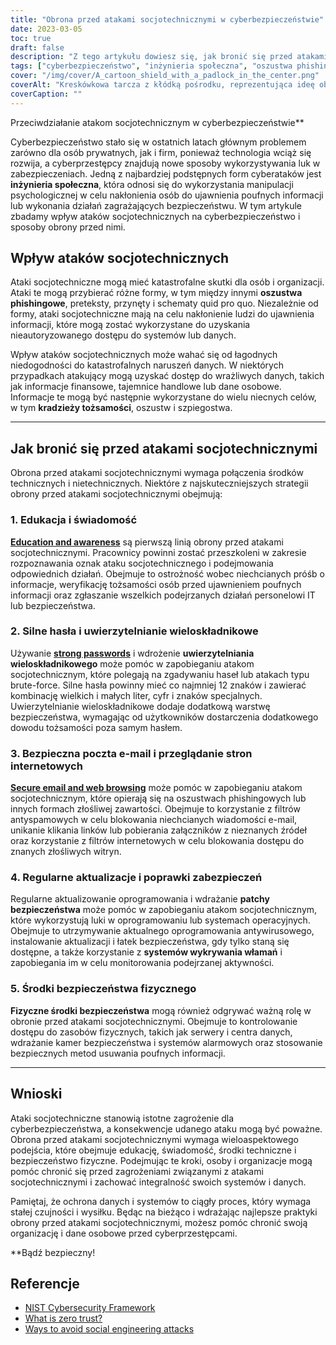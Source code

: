 ```yaml
---
title: "Obrona przed atakami socjotechnicznymi w cyberbezpieczeństwie"
date: 2023-03-05
toc: true
draft: false
description: "Z tego artykułu dowiesz się, jak bronić się przed atakami socjotechnicznymi i chronić swoje dane przed cyberprzestępcami."
tags: ["cyberbezpieczeństwo", "inżynieria społeczna", "oszustwa phishingowe", "uwierzytelnianie wieloskładnikowe", "aktualizacje zabezpieczeń", "bezpieczeństwo hasła", "bezpieczeństwo sieci", "naruszenia danych", "Bezpieczeństwo IT", "kradzież tożsamości", "zapobieganie oszustwom", "zapobieganie szpiegostwu", "bezpieczeństwo techniczne", "bezpieczeństwo fizyczne", "bezpieczeństwo informacji", "Zapobieganie cyberprzestępczości", "wykrywanie włamań", "poprawki zabezpieczeń", "szkolenie pracowników", "ochrona danych"]
cover: "/img/cover/A_cartoon_shield_with_a_padlock_in_the_center.png"
coverAlt: "Kreskówkowa tarcza z kłódką pośrodku, reprezentująca ideę obrony przed atakami socjotechnicznymi w cyberbezpieczeństwie"
coverCaption: ""
---
```

 Przeciwdziałanie atakom socjotechnicznym w cyberbezpieczeństwie**

Cyberbezpieczeństwo stało się w ostatnich latach głównym problemem zarówno dla osób prywatnych, jak i firm, ponieważ technologia wciąż się rozwija, a cyberprzestępcy znajdują nowe sposoby wykorzystywania luk w zabezpieczeniach. Jedną z najbardziej podstępnych form cyberataków jest **inżynieria społeczna**, która odnosi się do wykorzystania manipulacji psychologicznej w celu nakłonienia osób do ujawnienia poufnych informacji lub wykonania działań zagrażających bezpieczeństwu. W tym artykule zbadamy wpływ ataków socjotechnicznych na cyberbezpieczeństwo i sposoby obrony przed nimi.

## Wpływ ataków socjotechnicznych

Ataki socjotechniczne mogą mieć katastrofalne skutki dla osób i organizacji. Ataki te mogą przybierać różne formy, w tym między innymi **oszustwa phishingowe**, preteksty, przynęty i schematy quid pro quo. Niezależnie od formy, ataki socjotechniczne mają na celu nakłonienie ludzi do ujawnienia informacji, które mogą zostać wykorzystane do uzyskania nieautoryzowanego dostępu do systemów lub danych.

Wpływ ataków socjotechnicznych może wahać się od łagodnych niedogodności do katastrofalnych naruszeń danych. W niektórych przypadkach atakujący mogą uzyskać dostęp do wrażliwych danych, takich jak informacje finansowe, tajemnice handlowe lub dane osobowe. Informacje te mogą być następnie wykorzystane do wielu niecnych celów, w tym **kradzieży tożsamości**, oszustw i szpiegostwa.

______

## Jak bronić się przed atakami socjotechnicznymi

Obrona przed atakami socjotechnicznymi wymaga połączenia środków technicznych i nietechnicznych. Niektóre z najskuteczniejszych strategii obrony przed atakami socjotechnicznymi obejmują:

### 1. Edukacja i świadomość

[**Education and awareness**](https://simeononsecurity.com/articles/how-to-build-and-manage-an-effective-cybersecurity-awareness-training-program/) są pierwszą linią obrony przed atakami socjotechnicznymi. Pracownicy powinni zostać przeszkoleni w zakresie rozpoznawania oznak ataku socjotechnicznego i podejmowania odpowiednich działań. Obejmuje to ostrożność wobec niechcianych próśb o informacje, weryfikację tożsamości osób przed ujawnieniem poufnych informacji oraz zgłaszanie wszelkich podejrzanych działań personelowi IT lub bezpieczeństwa.

### 2. Silne hasła i uwierzytelnianie wieloskładnikowe

Używanie [**strong passwords**](https://simeononsecurity.com/articles/the-importance-of-password-security-and-best-practices/) i wdrożenie **uwierzytelniania wieloskładnikowego** może pomóc w zapobieganiu atakom socjotechnicznym, które polegają na zgadywaniu haseł lub atakach typu brute-force. Silne hasła powinny mieć co najmniej 12 znaków i zawierać kombinację wielkich i małych liter, cyfr i znaków specjalnych. Uwierzytelnianie wieloskładnikowe dodaje dodatkową warstwę bezpieczeństwa, wymagając od użytkowników dostarczenia dodatkowego dowodu tożsamości poza samym hasłem.

### 3. Bezpieczna poczta e-mail i przeglądanie stron internetowych

[**Secure email and web browsing**](https://simeononsecurity.com/recommendations/email) może pomóc w zapobieganiu atakom socjotechnicznym, które opierają się na oszustwach phishingowych lub innych formach złośliwej zawartości. Obejmuje to korzystanie z filtrów antyspamowych w celu blokowania niechcianych wiadomości e-mail, unikanie klikania linków lub pobierania załączników z nieznanych źródeł oraz korzystanie z filtrów internetowych w celu blokowania dostępu do znanych złośliwych witryn.

### 4. Regularne aktualizacje i poprawki zabezpieczeń

Regularne aktualizowanie oprogramowania i wdrażanie **patchy bezpieczeństwa** może pomóc w zapobieganiu atakom socjotechnicznym, które wykorzystują luki w oprogramowaniu lub systemach operacyjnych. Obejmuje to utrzymywanie aktualnego oprogramowania antywirusowego, instalowanie aktualizacji i łatek bezpieczeństwa, gdy tylko staną się dostępne, a także korzystanie z **systemów wykrywania włamań** i zapobiegania im w celu monitorowania podejrzanej aktywności.

### 5. Środki bezpieczeństwa fizycznego

**Fizyczne środki bezpieczeństwa** mogą również odgrywać ważną rolę w obronie przed atakami socjotechnicznymi. Obejmuje to kontrolowanie dostępu do zasobów fizycznych, takich jak serwery i centra danych, wdrażanie kamer bezpieczeństwa i systemów alarmowych oraz stosowanie bezpiecznych metod usuwania poufnych informacji.

______

## Wnioski

Ataki socjotechniczne stanowią istotne zagrożenie dla cyberbezpieczeństwa, a konsekwencje udanego ataku mogą być poważne. Obrona przed atakami socjotechnicznymi wymaga wieloaspektowego podejścia, które obejmuje edukację, świadomość, środki techniczne i bezpieczeństwo fizyczne. Podejmując te kroki, osoby i organizacje mogą pomóc chronić się przed zagrożeniami związanymi z atakami socjotechnicznymi i zachować integralność swoich systemów i danych.

Pamiętaj, że ochrona danych i systemów to ciągły proces, który wymaga stałej czujności i wysiłku. Będąc na bieżąco i wdrażając najlepsze praktyki obrony przed atakami socjotechnicznymi, możesz pomóc chronić swoją organizację i dane osobowe przed cyberprzestępcami.

**Bądź bezpieczny!

## Referencje

- [NIST Cybersecurity Framework](https://www.nist.gov/cyberframework)
- [What is zero trust?](https://www.csoonline.com/article/3247848/what-is-zero-trust-a-model-for-more-effective-security.html)
- [Ways to avoid social engineering attacks](https://usa.kaspersky.com/resource-center/threats/how-to-avoid-social-engineering-attacks)

